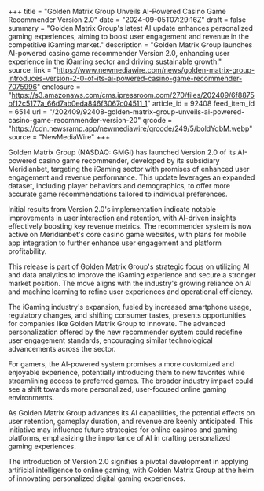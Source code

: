 +++
title = "Golden Matrix Group Unveils AI-Powered Casino Game Recommender Version 2.0"
date = "2024-09-05T07:29:16Z"
draft = false
summary = "Golden Matrix Group's latest AI update enhances personalized gaming experiences, aiming to boost user engagement and revenue in the competitive iGaming market."
description = "Golden Matrix Group launches AI-powered casino game recommender Version 2.0, enhancing user experience in the iGaming sector and driving sustainable growth."
source_link = "https://www.newmediawire.com/news/golden-matrix-group-introduces-version-2-0-of-its-ai-powered-casino-game-recommender-7075996"
enclosure = "https://s3.amazonaws.com/cms.ipressroom.com/270/files/202409/6f8875bf12c5177a_66d7ab0eda846f3067c04511_1"
article_id = 92408
feed_item_id = 6514
url = "/202409/92408-golden-matrix-group-unveils-ai-powered-casino-game-recommender-version-20"
qrcode = "https://cdn.newsramp.app/newmediawire/qrcode/249/5/boldYqbM.webp"
source = "NewMediaWire"
+++

<p>Golden Matrix Group (NASDAQ: GMGI) has launched Version 2.0 of its AI-powered casino game recommender, developed by its subsidiary Meridianbet, targeting the iGaming sector with promises of enhanced user engagement and revenue performance. This update leverages an expanded dataset, including player behaviors and demographics, to offer more accurate game recommendations tailored to individual preferences.</p><p>Initial results from Version 2.0's implementation indicate notable improvements in user interaction and retention, with AI-driven insights effectively boosting key revenue metrics. The recommender system is now active on Meridianbet's core casino game websites, with plans for mobile app integration to further enhance user engagement and platform profitability.</p><p>This release is part of Golden Matrix Group's strategic focus on utilizing AI and data analytics to improve the iGaming experience and secure a stronger market position. The move aligns with the industry's growing reliance on AI and machine learning to refine user experiences and operational efficiency.</p><p>The iGaming industry's expansion, fueled by increased smartphone usage, regulatory changes, and shifting consumer tastes, presents opportunities for companies like Golden Matrix Group to innovate. The advanced personalization offered by the new recommender system could redefine user engagement standards, encouraging similar technological advancements across the sector.</p><p>For gamers, the AI-powered system promises a more customized and enjoyable experience, potentially introducing them to new favorites while streamlining access to preferred games. The broader industry impact could see a shift towards more personalized, user-focused online gaming environments.</p><p>As Golden Matrix Group advances its AI capabilities, the potential effects on user retention, gameplay duration, and revenue are keenly anticipated. This initiative may influence future strategies for online casinos and gaming platforms, emphasizing the importance of AI in crafting personalized gaming experiences.</p><p>The introduction of Version 2.0 signifies a pivotal development in applying artificial intelligence to online gaming, with Golden Matrix Group at the helm of innovating personalized digital gaming experiences.</p>